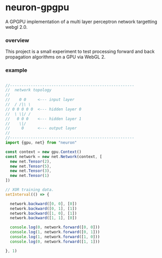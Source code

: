 # neuron-gpgpu

A GPGPU implementation of a multi layer perceptron network targetting webgl 2.0.

### overview

This project is a small experiment to test processing forward and back propagation algorithms on a GPU via WebGL 2. 

### example

```javascript

//------------------------------------------------------
//  network topology
//
//    0 0     <--- input layer
//  / /|\ \
// 0 0 0 0 0  <--- hidden layer 0
//  \ \|/ /        
//   0 0 0    <--- hidden layer 1
//    \|/
//     0      <--- output layer
//
//------------------------------------------------------
import {gpu, net} from "neuron"

const context = new gpu.Context()
const network = new net.Network(context, [
  new net.Tensor(2),
  new net.Tensor(5),
  new net.Tensor(3),
  new net.Tensor(1)
])

// XOR training data.
setInterval(() => {

  network.backward([0, 0], [0])  
  network.backward([0, 1], [1])  
  network.backward([1, 0], [1])  
  network.backward([1, 1], [0])

  console.log(0, network.forward([0, 0]))
  console.log(1, network.forward([0, 1]))
  console.log(1, network.forward([1, 0]))
  console.log(0, network.forward([1, 1]))

}, 1)

```
